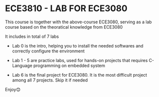 # ECE3810 - LAB FOR ECE3080

This course is together with the above-course ECE3080, serving as a lab course based on the theoratical knowledge from ECE3080

It includes in total of 7 labs

- Lab 0 is the intro, helping you to install the needed softwares and correctly configure the environment

- Lab 1 - 5 are practice labs, used for hands-on projects that requires C-Language programming on embedded system

- Lab 6 is the final project for ECE3080. It is the most difficult project among all 7 projects. Skip it if needed

Enjoy😊
